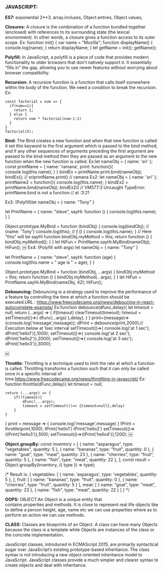 ### JAVASCRIPT:

**ES7:** exponential 2**3, array.incluses, Object.entries, Object.values,

**Closures:**
A closure is the combination of a function bundled together (enclosed) with references to its surrounding state (the lexical environment). In other words, a closure gives a function access to its outer scope.
Ex:
function init() {
  var name = "Mozilla";
  function displayName() {
    console.log(name); 
  }
  return displayName;
}
let getName = init();
getName();


**Polyfill:** In JavaScript, a polyfill is a piece of code that provides modern functionality to older browsers that don't natively support it. It essentially "fills in" the gap, allowing you to use newer features without worrying about browser compatibility.

**Recursion:**
A recursive function is a function that calls itself somewhere within the body of the function.
We need a condition to break the recursion.
Ex:
```
const factorial = num => { 
  if(num==1){
    return 1;
  } else {
    return num * factorial(num-1-1)
  }
}
factorial(5);
```

**Bind:**
The Bind creates a new function and when that new function is called it set this keyword to the first argument which is passed to the bind method, and if any other sequences of arguments preceding the first argument are passed to the bind method then they are passed as an argument to the new function when the new function is called.
Ex:let nameObj = { name: 'sri' };
const printName = { name: 'ramana', print: function(){ console.log(this.name); } }
bindEx = printName.print.bind(nameObj);
bindEx(); // sriprintName.print() // ramana
Ex2:
let nameObj = { name: 'sri' };
printName2 =  function(){ console.log(this.name); }
bindEx2 = printName.bind(nameObj);
bindEx2()
// VM577:3 Uncaught TypeError: printName.bind is not a function
//    at <anonymous>:3:21

Ex3: (Polyfill)let nameObj = {
    name: "Tony"
}

let PrintName = {
    name: "steve",
    sayHi: function () {
        console.log(this.name);
    }
}

Object.prototype.MyBind = function (bindObj) {
    console.log(bindObj); // {name: 'Tony'}
    console.log(this); // ƒ () {   console.log(this.name); }
    // Here "this" will be sayHi function
    bindObj.myMethod = this;
    return function () {
        bindObj.myMethod();
    }
}
let HiFun = PrintName.sayHi.MyBind(nameObj);
HiFun();
￼
Ex4: (Polyfill with args)
let nameObj = {
    name: "Tony"
}

let PrintName = {
    name: "steve",
    sayHi: function (age) {
        console.log(this.name + " age is " + age);
    }
}

Object.prototype.MyBind = function (bindObj, ...args) {
    bindObj.myMethod = this;
    return function () {
        bindObj.myMethod(...args);
    }
}
let HiFun = PrintName.sayHi.MyBind(nameObj, 42);
HiFun();

**Debouncing:**
Debouncing is a strategy used to improve the performance of a feature by controlling the time at which a function should be executed.URL : https://www.freecodecamp.org/news/deboucing-in-react-autocomplete-example/
Ex:function debounce(dfunc,delay){
let timeout = null;
return (...args) => {
    if(timeout)
        clearTimeout(timeout);
    timeout = setTimeout(()=>{ dfunc(...args) },delay);
}
}
print=(message)=>{console.log('message',message)};
dPrint = debounce(print,2000);// Execution below at 1sec interval
setTimeout(()=>{ console.log('at 1 sec'); dPrint('hello1')},1000);
setTimeout(()=>{ console.log('at 2 sec'); dPrint('hello2')},2000);
setTimeout(()=>{ console.log('at 3 sec'); dPrint('hello3')},3000);

￼



**Throttle:**
Throttling is a technique used to limit the rate at which a function is called. Throttling transforms a function such that it can only be called once in a specific interval of time.https://www.freecodecamp.org/news/throttling-in-javascript/
Ex:
function throttle(dFunc,delay){
    let timeout = null;

    return (...args) => {
        if(!timeout){
            dFunc(...args);
            timeout = setTimeout(()=> {timeout=null},delay)
        }
    }
}
print = message => { console.log('message',message) }
tPrint = throttle(print,1000);
tPrint('hello1')
tPrint('hello2')
setTimeout(()=>{tPrint('hello3')},500);
setTimeout(()=>{tPrint('hello4')},1200);
￼


**Object.groupBy:**
const inventory = [
  { name: "asparagus", type: "vegetables", quantity: 5 },
  { name: "bananas", type: "fruit", quantity: 0 },
  { name: "goat", type: "meat", quantity: 23 },
  { name: "cherries", type: "fruit", quantity: 5 },
  { name: "fish", type: "meat", quantity: 22 },
];
const result = Object.groupBy(inventory, ({ type }) => type);

/* Result is:
{
  vegetables: [
    { name: 'asparagus', type: 'vegetables', quantity: 5 },
  ],
  fruit: [
    { name: "bananas", type: "fruit", quantity: 0 },
    { name: "cherries", type: "fruit", quantity: 5 }
  ],
  meat: [
    { name: "goat", type: "meat", quantity: 23 },
    { name: "fish", type: "meat", quantity: 22 }
  ]
}
*/



**OOPS:**
OBJECT:An Object is a unique entity that contains properties and methods. It is close to represent real life objects like to define a person height, age, name etc we can use properties where as to perform an action we can use methods.

**CLASS:**
Classes are blueprints of an Object. A class can have many Objects because the class is a template while Objects are instances of the class or the concrete implementation. 

JavaScript classes, introduced in ECMAScript 2015, are primarily syntactical sugar over JavaScript’s existing prototype-based inheritance. The class syntax is not introducing a new object-oriented inheritance model to JavaScript. JavaScript classes provide a much simpler and clearer syntax to create objects and deal with inheritance. 



